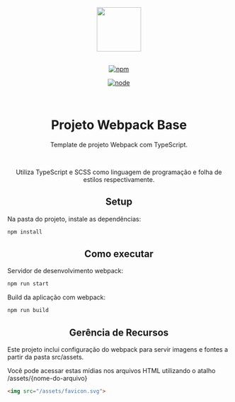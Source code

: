 <div align="center">
  <img width="100" height="100" src="https://storeassure.net/wp-content/uploads/2022/11/StoreAssure_Icon_2c_large.png">
  <br>
  <br>

  [![npm][npm]][npm-url]

  [![node][node]][node-url]

  <br>

  <h1>Projeto Webpack Base</h1>
  <p>
    Template de projeto Webpack com TypeScript.
  </p>

  <br>
  <p>Utiliza TypeScript e SCSS como linguagem de programação e folha de estilos respectivamente.</p>
</div>



<h2 align="center">Setup</h2>

Na pasta do projeto, instale as dependências:

```bash
npm install
```

<h2 align="center">Como executar</h2>

Servidor de desenvolvimento webpack:

```bash
npm run start
```

Build da aplicação com webpack:

```bash
npm run build
```

<h2 align="center">Gerência de Recursos</h2>

Este projeto inclui configuração do webpack para servir imagens e fontes a partir da pasta src/assets.

Você pode acessar estas mídias nos arquivos HTML utilizando o atalho /assets/{nome-do-arquivo}

```html
<img src="/assets/favicon.svg">
```

[npm]: https://img.shields.io/npm/v/webpack.svg
[npm-url]: https://npmjs.com/package/webpack
[node]: https://img.shields.io/node/v/webpack.svg
[node-url]: https://nodejs.org